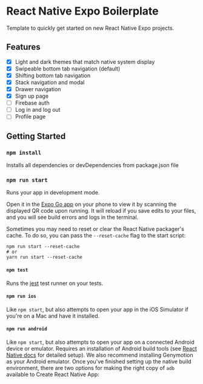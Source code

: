 # React Native Expo Boilerplate
Template to quickly get started on new React Native Expo projects. 

## Features
- [x] Light and dark themes that match native system display
- [x] Swipeable bottom tab navigation (default)
- [x] Shifting bottom tab navigation
- [x] Stack navigation and modal
- [x] Drawer navigation
- [x] Sign up page
- [ ] Firebase auth
- [ ] Log in and log out
- [ ] Profile page

## Getting Started

### `npm install`

Installs all dependencies or devDependencies from package.json file

### `npm run start`

Runs your app in development mode.

Open it in the [Expo Go app](https://expo.io) on your phone to view it by scanning the displayed QR code upon running. It will reload if you save edits to your files, and you will see build errors and logs in the terminal.

Sometimes you may need to reset or clear the React Native packager's cache. To do so, you can pass the `--reset-cache` flag to the start script:

```
npm run start --reset-cache
# or
yarn run start --reset-cache
```

#### `npm test`

Runs the [jest](https://github.com/facebook/jest) test runner on your tests.

#### `npm run ios`

Like `npm start`, but also attempts to open your app in the iOS Simulator if you're on a Mac and have it installed.

#### `npm run android`

Like `npm start`, but also attempts to open your app on a connected Android device or emulator. Requires an installation of Android build tools (see [React Native docs](https://facebook.github.io/react-native/docs/getting-started.html) for detailed setup). We also recommend installing Genymotion as your Android emulator. Once you've finished setting up the native build environment, there are two options for making the right copy of `adb` available to Create React Native App:
